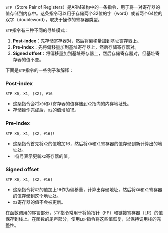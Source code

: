 `STP`（Store Pair of Registers）是ARM架构中的一条指令，用于将一对寄存器的值存储到内存中。这条指令可以用于存储两个32位的字（word）或者两个64位的双字（doubleword），取决于操作的寄存器类型。

`STP`指令有三种不同的寻址模式：

1. **Post-index**：先存储寄存器对，然后将偏移量加到基址寄存器上。
2. **Pre-index**：先将偏移量加到基址寄存器上，然后存储寄存器对。
3. **Signed offset**：将偏移量加到基址寄存器上，然后存储寄存器对，但基址寄存器的值不变。

下面是`STP`指令的一些例子和解释：

### Post-index

```assembly
STP X0, X1, [X2], #16
```

- 这条指令会将`X0`和`X1`寄存器的值存储到`X2`指向的内存地址处。
- 存储操作完成后，`X2`的值增加16。

### Pre-index

```assembly
STP X0, X1, [X2, #16]!
```

- 这条指令首先将`X2`的值增加16，然后将`X0`和`X1`寄存器的值存储到新计算出的地址处。
- `!`符号表示更新`X2`寄存器的值。

### Signed offset

```assembly
STP X0, X1, [X2, #16]
```

- 这条指令将`X2`的值加上16作为偏移量，计算出存储地址，然后将`X0`和`X1`寄存器的值存储到这个地址处。
- `X2`寄存器的值不会被更新。

在函数调用的序言部分，`STP`指令常用于将帧指针（FP）和链接寄存器（LR）的值保存到栈上。在函数的尾声部分，使用`LDP`指令将这些值恢复，以保持调用栈的完整性。